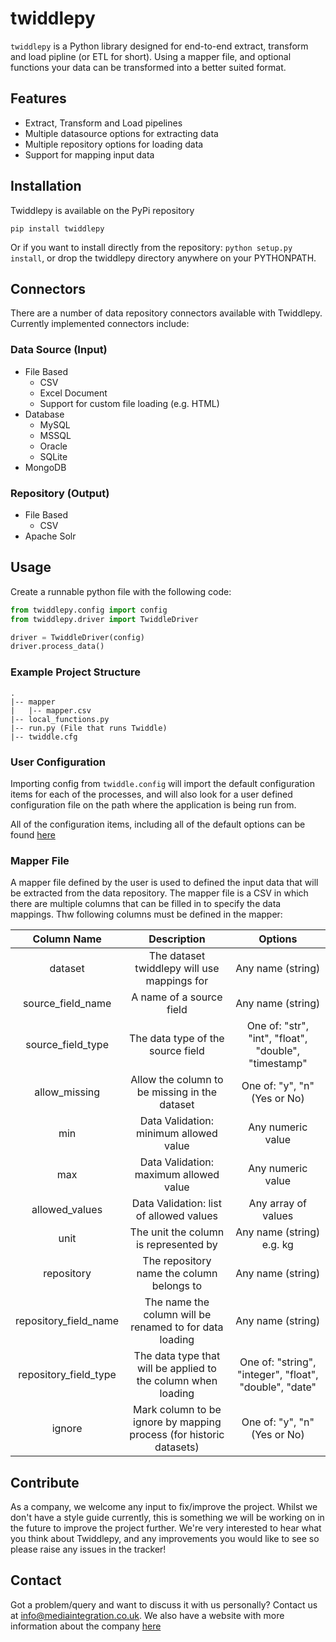# twiddlepy

`twiddlepy` is a Python library designed for end-to-end extract, transform and load pipline (or ETL for short). Using a mapper file,
and optional functions your data can be transformed into a better suited format.

## Features

- Extract, Transform and Load pipelines
- Multiple datasource options for extracting data
- Multiple repository options for loading data
- Support for mapping input data

## Installation

Twiddlepy is available on the PyPi repository

`pip install twiddlepy`

Or if you want to install directly from the repository: `python setup.py install`, or drop the twiddlepy directory anywhere on your PYTHONPATH.

## Connectors

There are a number of data repository connectors available with Twiddlepy. Currently implemented connectors include:

### Data Source (Input)

- File Based
  - CSV
  - Excel Document
  - Support for custom file loading (e.g. HTML)
- Database
  - MySQL
  - MSSQL
  - Oracle
  - SQLite
- MongoDB

### Repository (Output)

- File Based
  - CSV
- Apache Solr

## Usage

Create a runnable python file with the following code:

```python
from twiddlepy.config import config
from twiddlepy.driver import TwiddleDriver

driver = TwiddleDriver(config)
driver.process_data()
```

### Example Project Structure

```
.
|-- mapper
|   |-- mapper.csv
|-- local_functions.py
|-- run.py (File that runs Twiddle)
|-- twiddle.cfg
```

### User Configuration

Importing config from `twiddle.config` will import the default configuration items for each of the processes,
and will also look for a user defined configuration file on the path where the application is being run from.

All of the configuration items, including all of the default options can be found [here](twiddlepy/data/twiddle_defaults.cfg)

### Mapper File

A mapper file defined by the user is used to defined the input data that will be extracted from
the data repository. The mapper file is a CSV in which there are multiple columns that can be filled in
to specify the data mappings. Thw following columns must be defined in the mapper:

|      Column Name      |                             Description                             |                        Options                         |
| :-------------------: | :-----------------------------------------------------------------: | :----------------------------------------------------: |
|        dataset        |             The dataset twiddlepy will use mappings for             |                   Any name (string)                    |
|   source_field_name   |                      A name of a source field                       |                   Any name (string)                    |
|   source_field_type   |                  The data type of the source field                  |  One of: "str", "int", "float", "double", "timestamp"  |
|     allow_missing     |            Allow the column to be missing in the dataset            |              One of: "y", "n" (Yes or No)              |
|          min          |               Data Validation: minimum allowed value                |                   Any numeric value                    |
|          max          |               Data Validation: maximum allowed value                |                   Any numeric value                    |
|    allowed_values     |               Data Validation: list of allowed values               |                  Any array of values                   |
|         unit          |                The unit the column is represented by                |               Any name (string) e.g. kg                |
|      repository       |              The repository name the column belongs to              |                   Any name (string)                    |
| repository_field_name |       The name the column will be renamed to for data loading       |                   Any name (string)                    |
| repository_field_type |    The data type that will be applied to the column when loading    | One of: "string", "integer", "float", "double", "date" |
|        ignore         | Mark column to be ignore by mapping process (for historic datasets) |              One of: "y", "n" (Yes or No)              |

## Contribute

As a company, we welcome any input to fix/improve the project. Whilst we don't have a style guide currently,
this is something we will be working on in the future to improve the project further. We're very interested to hear
what you think about Twiddlepy, and any improvements you would like to see so please raise any issues in the tracker!

## Contact

Got a problem/query and want to discuss it with us personally? Contact us at <info@mediaintegration.co.uk>. We also have a website with more
information about the company [here](http://www.mediaintegration.co.uk)
